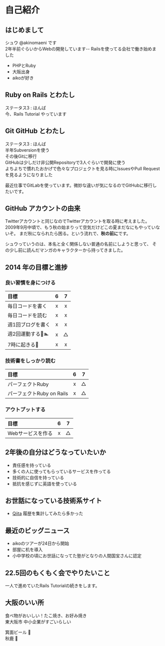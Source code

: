 # 自己紹介
## はじめまして
シュウ @akinomaeni です  
2年半前ぐらいからWebの開発しています--
Railsを使ってる会社で働き始めました

- PHPとRuby
- 大阪出身
- aikoが好き

## Ruby on Rails とわたし
ステータス3 : ほんば  
今、Rails Tutorial やっています

## Git GitHub とわたし
ステータス3 : ほんば  
半年Subversionを使う  
その後Gitに移行  
GitHubは少しだけ非公開Repositoryで3人ぐらいで開発に使う  
よちよちで慣れたおかげで色々なプロジェクトを見る時にIssuesやPull Requestを見るようになりました

最近仕事でGitLabを使っています。微妙な違いが気になるのでGitHubに移行したいです。

## GitHub アカウントの由来
Twitterアカウントと同じなのでTwitterアカウントを取る時に考えました。
2009年9月中頃で、もう秋の始まりって空気だけどこの夏まだなにもやっていないぞ。
まだ秋になられたら困る。という流れで、**秋の前に**です。

シュウっていうのは、本名と全く関係しない普通の名前にしようと思って、
その少し前に読んだマンガのキャラクターから持ってきました。

## 2014 年の目標と進捗
### 良い習慣を身につける
| 目標 | 6 | 7 |
| :--- | :-: | :-: |
| 毎日コードを書く | x | x |
| 毎日コードを読む | x | x |
| 週1回ブログを書く | x | x |
| 週2回運動する:runner::swimmer: | x | △ |
| 7時に起きる:sunrise: | x | x |

### 技術書をしっかり読む
| 目標 | 6 | 7 |
| :--- | :-: | :-: |
| パーフェクトRuby | x | △ |
| パーフェクトRuby on Rails | x | △ |

### アウトプットする
| 目標 | 6 | 7 |
| :--- | :-: | :-: |
| Webサービスを作る | x | △ |

## 2年後の自分はどうなっていたいか

- 責任感を持っている
- 多くの人に使ってもらっているサービスを作ってる
- 技術的に自信を持っている
- 抵抗を感じずに英語を使っている

## お世話になっている技術系サイト
- [Qiita](http://qiita.com/) 履歴を集計してみたら多かった

## 最近のビッグニュース
- aikoのツアーが24日から開始
- 部屋に机を導入
- 小中学校の頃にお世話になってた塾がとなりの人間国宝さんに認定

## 22.5回のもくもく会でやりたいこと
一人で進めていたRails Tutorialの続きをします。

## 大阪のいい所
食べ物がおいしい！たこ焼き、お好み焼き  
東大阪市 中小企業がすごいらしい  

箕面ビール :beer:  
秋鹿 :sake:
